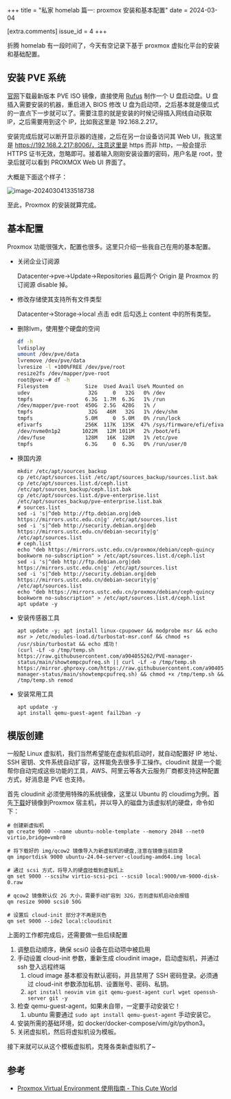 +++
title = "私家 homelab 篇一: proxmox 安装和基本配置"
date = 2024-03-04

[extra.comments]
issue_id = 4
+++

折腾 homelab 有一段时间了，今天有空记录下基于 proxmox 虚拟化平台的安装和基础配置。

<!--more-->

## 安装 PVE 系统

[官网](https://www.proxmox.com/en/downloads/proxmox-virtual-environment/iso)下载最新版本 PVE ISO 镜像，直接使用 [Rufus](https://rufus.ie/en/) 制作一个 U 盘启动盘。U 盘插入需要安装的机器，重启进入 BIOS 修改 U 盘为启动项，之后基本就是傻瓜式的一直点下一步就可以了。需要注意的就是安装的时候记得插入网线自动获取 IP，之后需要用到这个 IP，比如我这里是 192.168.2.217。

安装完成后就可以断开显示器的连接，之后在另一台设备访问其 Web UI，我这里是 https://192.168.2.217:8006/，注意这里是 https 而非 http，一般会提示 HTTPS 证书无效，忽略即可。接着输入刚刚安装设置的密码，用户名是 root，登录后就可以看到 PROXMOX Web UI 界面了。

大概是下面这个样子：

![image-20240304133518738](https://fullstackjam-1257718633.cos.ap-nanjing.myqcloud.com/imgs/202403041337159.png)

至此，Proxmox 的安装就算完成。

## 基本配置

Proxmox 功能很强大，配置也很多。这里只介绍一些我自己在用的基本配置。

- 关闭企业订阅源

  Datacenter->pve->Update->Repositories 最后两个 Origin 是 Proxmox 的订阅源 disable 掉。

- 修改存储使其支持所有文件类型

  Datacenter->Storage->local 点击 edit 后勾选上 content 中的所有类型。

- 删除lvm，使用整个硬盘的空间

  ```bash
  df -h
  lvdisplay
  umount /dev/pve/data
  lvremove /dev/pve/data
  lvresize -l +100%FREE /dev/pve/root
  resize2fs /dev/mapper/pve-root
  root@pve:~# df -h
  Filesystem            Size  Used Avail Use% Mounted on
  udev                   32G     0   32G   0% /dev
  tmpfs                 6.3G  1.7M  6.3G   1% /run
  /dev/mapper/pve-root  450G  2.5G  428G   1% /
  tmpfs                  32G   46M   32G   1% /dev/shm
  tmpfs                 5.0M     0  5.0M   0% /run/lock
  efivarfs              256K  117K  135K  47% /sys/firmware/efi/efivars
  /dev/nvme0n1p2       1022M   12M 1011M   2% /boot/efi
  /dev/fuse             128M   16K  128M   1% /etc/pve
  tmpfs                 6.3G     0  6.3G   0% /run/user/0
  ```

- 换国内源

  ```
  mkdir /etc/apt/sources_backup
  cp /etc/apt/sources.list /etc/apt/sources_backup/sources.list.bak
  cp /etc/apt/sources.list.d/ceph.list /etc/apt/sources_backup/ceph.list.bak
  cp /etc/apt/sources.list.d/pve-enterprise.list /etc/apt/sources_backup/pve-enterprise.list.bak
  # sources.list
  sed -i 's|^deb http://ftp.debian.org|deb https://mirrors.ustc.edu.cn|g' /etc/apt/sources.list
  sed -i 's|^deb http://security.debian.org|deb https://mirrors.ustc.edu.cn/debian-security|g' /etc/apt/sources.list
  # ceph.list
  echo "deb https://mirrors.ustc.edu.cn/proxmox/debian/ceph-quincy bookworm no-subscription" > /etc/apt/sources.list.d/ceph.list
  sed -i 's|^deb http://ftp.debian.org|deb https://mirrors.ustc.edu.cn|g' /etc/apt/sources.list
  sed -i 's|^deb http://security.debian.org|deb https://mirrors.ustc.edu.cn/debian-security|g' /etc/apt/sources.list
  echo "deb https://mirrors.ustc.edu.cn/proxmox/debian/ceph-quincy bookworm no-subscription" > /etc/apt/sources.list.d/ceph.list
  apt update -y
  ```

- 安装传感器工具

  ```
  apt update -y; apt install linux-cpupower && modprobe msr && echo msr > /etc/modules-load.d/turbostat-msr.conf && chmod +s /usr/sbin/turbostat && echo 成功！
  (curl -Lf -o /tmp/temp.sh https://raw.githubusercontent.com/a904055262/PVE-manager-status/main/showtempcpufreq.sh || curl -Lf -o /tmp/temp.sh https://mirror.ghproxy.com/https://raw.githubusercontent.com/a904055262/PVE-manager-status/main/showtempcpufreq.sh) && chmod +x /tmp/temp.sh && /tmp/temp.sh remod
  ```

- 安装常用工具

  ```
  apt update -y
  apt install qemu-guest-agent fail2ban -y
  ```

## 模版创建

一般配 Linux 虚拟机，我们当然希望能在虚拟机启动时，就自动配置好 IP 地址、SSH 密钥、文件系统自动扩容，这样能免去很多手工操作。cloudinit 就是一个能帮你自动完成这些功能的工具，AWS、阿里云等各大云服务厂商都支持这种配置方式，好消息是 PVE 也支持。

首先 cloudinit 必须使用特殊的系统镜像，这里以 Ubuntu 的 cloudimg为例。首先[下载](https://cloud-images.ubuntu.com/releases/24.04/release/ubuntu-24.04-server-cloudimg-amd64.img)好镜像到Proxmox 宿主机，并以导入的磁盘为该虚拟机的硬盘，命令如下：

```
# 创建新虚拟机
qm create 9000 --name ubuntu-noble-template --memory 2048 --net0 virtio,bridge=vmbr0

# 将下载好的 img/qcow2 镜像导入为新虚拟机的硬盘,注意在镜像当前目录
qm importdisk 9000 ubuntu-24.04-server-cloudimg-amd64.img local

# 通过 scsi 方式，将导入的硬盘挂载到虚拟机上
qm set 9000 --scsihw virtio-scsi-pci --scsi0 local:9000/vm-9000-disk-0.raw

# qcow2 镜像默认仅 2G 大小，需要手动扩容到 32G，否则虚拟机启动会报错
qm resize 9000 scsi0 50G

# 设置后 cloud-init 部分才不再是灰色
qm set 9000 --ide2 local:cloudinit
```

上面的工作都完成后，还需要做一些后续配置

1. 调整启动顺序，确保 scsi0 设备在启动项中被启用
2. 手动设置 cloud-init 参数，重新生成 cloudinit image，启动虚拟机，并通过 ssh 登入远程终端
   1. cloud image 基本都没有默认密码，并且禁用了 SSH 密码登录。必须通过 cloud-init 参数添加私钥、设置账号、密码、私钥。
   2. `apt install neovim vim git qemu-guest-agent curl wget openssh-server git -y`
3. 检查 qemu-guest-agent，如果未自带，一定要手动安装它！
   1. ubuntu 需要通过 `sudo apt install qemu-guest-agent` 手动安装它。
4. 安装所需的基础环境，如 docker/docker-compose/vim/git/python3。
5. 关闭虚拟机，然后将虚拟机设为模板。

接下来就可以从这个模板虚拟机，克隆各类新虚拟机了~

##  参考

- [Proxmox Virtual Environment 使用指南 - This Cute World](https://thiscute.world/posts/proxmox-virtual-environment-instruction)
